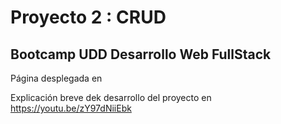 # Proyecto 2 : CRUD
## Bootcamp UDD Desarrollo Web FullStack

Página desplegada en 

Explicación breve dek desarrollo del proyecto en https://youtu.be/zY97dNiiEbk

